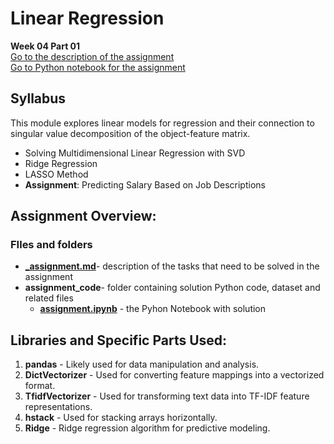 # Linear Regression
**Week 04 Part 01**\
[Go to the description of the assignment](_assignment.md)\
[Go to Python notebook for the assignment ](assignment_code/assignment.ipynb)

## Syllabus
This module explores linear models for regression and their connection to singular value decomposition of the object-feature matrix.

- Solving Multidimensional Linear Regression with SVD
- Ridge Regression
- LASSO Method
- **Assignment**: Predicting Salary Based on Job Descriptions

## Assignment Overview: 

### FIles and folders
- **[_assignment.md](_assignment.md)**- description of the tasks that need to be solved in the assignment
- **assignment_code**- folder containing solution Python code, dataset and related files
  - **[assignment.ipynb](assignment_code/assignment.ipynb)** - the Pyhon Notebook with solution



## Libraries and Specific Parts Used:
1. **pandas** - Likely used for data manipulation and analysis.
2. **DictVectorizer** - Used for converting feature mappings into a vectorized format.
3. **TfidfVectorizer** - Used for transforming text data into TF-IDF feature representations.
4. **hstack** - Used for stacking arrays horizontally.
5. **Ridge** - Ridge regression algorithm for predictive modeling.